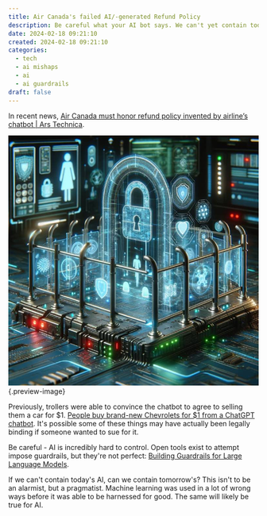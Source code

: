 ```yaml
---
title: Air Canada's failed AI/-generated Refund Policy
description: Be careful what your AI bot says. We can't yet contain today's AI - how do we expect to contain tomorrow's?
date: 2024-02-18 09:21:10
created: 2024-02-18 09:21:10
categories:
  - tech
  - ai mishaps
  - ai
  - ai guardrails
draft: false
---
```

In recent news, [Air Canada must honor refund policy invented by airline’s chatbot | Ars Technica](https://arstechnica.com/tech-policy/2024/02/air-canada-must-honor-refund-policy-invented-by-airlines-chatbot/).

![We can't even contain today's AI. How will we contain tomorrow's?](../img/dalle-guardrails-on-ai.jpeg){.preview-image}

Previously, trollers were able to convince the chatbot to agree to selling them a car for $1. [People buy brand-new Chevrolets for $1 from a ChatGPT chatbot](https://the-decoder.com/people-buy-brand-new-chevrolets-for-1-from-a-chatgpt-chatbot/). It's possible some of these things may have actually been legally binding if someone wanted to sue for it. 

Be careful - AI is incredibly hard to control. Open tools exist to attempt impose guardrails, but they're not perfect: [Building Guardrails for Large Language Models](https://arxiv.org/html/2402.01822v1).

If we can't contain today's AI, can we contain tomorrow's? This isn't to be an alarmist, but a pragmatist. Machine learning was used in a lot of wrong ways before it was able to be harnessed for good. The same will likely be true for AI. 